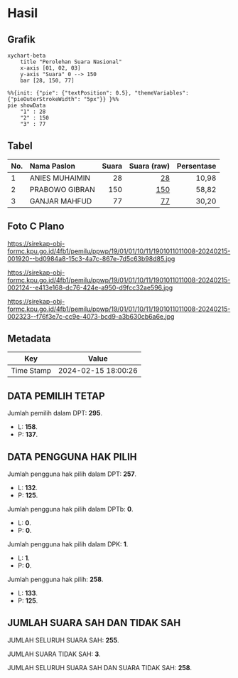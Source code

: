 # Hasil

## Grafik

```mermaid
xychart-beta
    title "Perolehan Suara Nasional"
    x-axis [01, 02, 03]
    y-axis "Suara" 0 --> 150
    bar [28, 150, 77]
```

```mermaid
%%{init: {"pie": {"textPosition": 0.5}, "themeVariables": {"pieOuterStrokeWidth": "5px"}} }%%
pie showData
    "1" : 28
    "2" : 150
    "3" : 77
```

## Tabel

| No. | Nama Paslon    | Suara | Suara (raw) | Persentase |
|:--- |:-------------- | -----:| -----------:| ----------:|
| 1   | ANIES MUHAIMIN | 28    | [28][p-1]   | 10,98      |
| 2   | PRABOWO GIBRAN | 150   | [150][p-2]  | 58,82      |
| 3   | GANJAR MAHFUD  | 77    | [77][p-3]   | 30,20      |


[p-1]: https://github.com/gigit-pemilu/pemilu-2024/blob/main/pilpres/hitung-suara/sub/19-kepulauan-bangka-belitung/sub/01-bangka/sub/01-sungailiat/sub/1011-surya-timur/sub/008-tps/sub/paslon-1.txt
[p-2]: https://github.com/gigit-pemilu/pemilu-2024/blob/main/pilpres/hitung-suara/sub/19-kepulauan-bangka-belitung/sub/01-bangka/sub/01-sungailiat/sub/1011-surya-timur/sub/008-tps/sub/paslon-2.txt
[p-3]: https://github.com/gigit-pemilu/pemilu-2024/blob/main/pilpres/hitung-suara/sub/19-kepulauan-bangka-belitung/sub/01-bangka/sub/01-sungailiat/sub/1011-surya-timur/sub/008-tps/sub/paslon-3.txt

## Foto C Plano

https://sirekap-obj-formc.kpu.go.id/4fb1/pemilu/ppwp/19/01/01/10/11/1901011011008-20240215-001920--bd0984a8-15c3-4a7c-867e-7d5c63b98d85.jpg

https://sirekap-obj-formc.kpu.go.id/4fb1/pemilu/ppwp/19/01/01/10/11/1901011011008-20240215-002124--e413e168-dc76-424e-a950-d9fcc32ae596.jpg

https://sirekap-obj-formc.kpu.go.id/4fb1/pemilu/ppwp/19/01/01/10/11/1901011011008-20240215-002323--f76f3e7c-cc9e-4073-bcd9-a3b630cb6a6e.jpg


## Metadata

| Key        | Value               |
| ---------- | ------------------- |
| Time Stamp | 2024-02-15 18:00:26 |


## DATA PEMILIH TETAP

Jumlah pemilih dalam DPT: **295**.
 * L: **158**.
 * P: **137**.

## DATA PENGGUNA HAK PILIH

Jumlah pengguna hak pilih dalam DPT: **257**.
 * L: **132**.
 * P: **125**.

Jumlah pengguna hak pilih dalam DPTb: **0**.
 * L: **0**.
 * P: **0**.

Jumlah pengguna hak pilih dalam DPK: **1**.
 * L: **1**.
 * P: **0**.

Jumlah pengguna hak pilih: **258**.
 * L: **133**.
 * P: **125**.

## JUMLAH SUARA SAH DAN TIDAK SAH

JUMLAH SELURUH SUARA SAH: **255**.

JUMLAH SUARA TIDAK SAH: **3**.

JUMLAH SELURUH SUARA SAH DAN SUARA TIDAK SAH: **258**.


